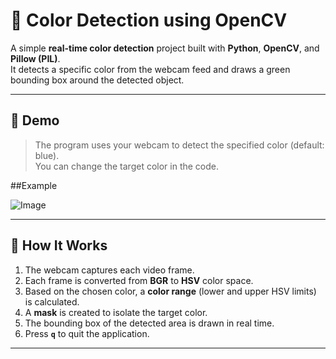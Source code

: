 # 🎨 Color Detection using OpenCV

A simple **real-time color detection** project built with **Python**, **OpenCV**, and **Pillow (PIL)**.  
It detects a specific color from the webcam feed and draws a green bounding box around the detected object.

---

## 📸 Demo

> The program uses your webcam to detect the specified color (default: blue).  
> You can change the target color in the code.

##Example

![Image](https://github.com/user-attachments/assets/ea15d7b7-5bce-451e-a10a-a8d978be76cf)

---

## 🧠 How It Works

1. The webcam captures each video frame.  
2. Each frame is converted from **BGR** to **HSV** color space.  
3. Based on the chosen color, a **color range** (lower and upper HSV limits) is calculated.  
4. A **mask** is created to isolate the target color.  
5. The bounding box of the detected area is drawn in real time.  
6. Press **`q`** to quit the application.

---

